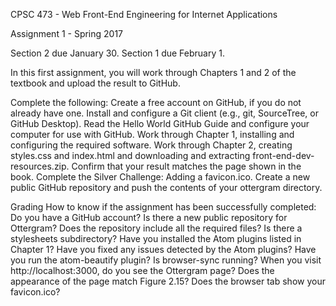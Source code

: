 CPSC 473 - Web Front-End Engineering for Internet Applications

Assignment 1 - Spring 2017

Section 2 due January 30.  Section 1 due February 1.

In this first assignment, you will work through Chapters 1 and 2 of the textbook and upload the result to GitHub.

Complete the following:
  Create a free account on GitHub, if you do not already have one.
  Install and configure a Git client (e.g., git, SourceTree, or GitHub Desktop).
  Read the Hello World GitHub Guide and configure your computer for use with GitHub.
  Work through Chapter 1, installing and configuring the required software.
  Work through Chapter 2, creating styles.css and index.html and downloading and extracting front-end-dev-resources.zip.
  Confirm that your result matches the page shown in the book.
  Complete the Silver Challenge: Adding a favicon.ico.
  Create a new public GitHub repository and push the contents of your ottergram directory.

Grading
  How to know if the assignment has been successfully completed:
  Do you have a GitHub account?
  Is there a new public repository for Ottergram?
  Does the repository include all the required files?
  Is there a stylesheets subdirectory?
  Have you installed the Atom plugins listed in Chapter 1?
  Have you fixed any issues detected by the Atom plugins?
  Have you run the atom-beautify plugin?
  Is browser-sync running?
  When you visit http://localhost:3000, do you see the Ottergram page?
  Does the appearance of the page match Figure 2.15?
  Does the browser tab show your favicon.ico?
